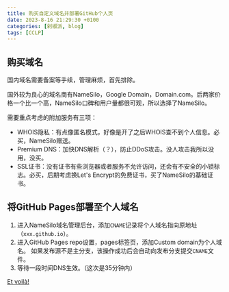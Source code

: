 ```yaml
---
title: 购买自定义域名并部署GitHub个人页
date: 2023-8-16 21:29:30 +0100
categories: [剁椒派, blog]
tags: [CCLP]
---
```


## 购买域名

国内域名需要备案等手续，管理麻烦，首先排除。

国外较为良心的域名商有NameSilo，Google Domain，Domain.com。后两家价格一个比一个高，NameSilo口碑和用户量都很可观，所以选择了NameSilo。

需要重点考虑的附加服务有三项：

- WHOIS隐私：有点像匿名模式，好像是开了之后WHOIS查不到个人信息。必买，NameSilo赠送。
- Premium DNS：加快DNS解析（？），防止DDoS攻击。没人攻击我所以没用，没买。
- SSL证书：没有证书有些浏览器或者服务不允许访问，还会有不安全的小锁标志。必买，后期考虑换Let's Encrypt的免费证书，买了NameSilo的基础证书。

## 将GitHub Pages部署至个人域名

1. 进入NameSilo域名管理后台，添加`CNAME`记录将个人域名指向原地址（`xxx.github.io`）。
2. 进入GitHub Pages repo设置，pages标签页，添加Custom domain为个人域名。
如果发布源不是主分支，该操作成功后会自动向发布分支提交`CNAME`文件。
3. 等待一段时间DNS生效。（这次是35分钟内）

[Et voilà!](https://blog.yanaerobe.top)

